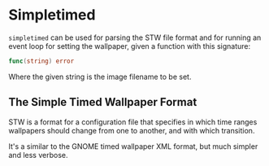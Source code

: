 # Simpletimed

`simpletimed` can be used for parsing the STW file format and for running an event loop for setting the wallpaper, given a function with this signature:

```go
func(string) error
```

Where the given string is the image filename to be set.

## The Simple Timed Wallpaper Format

STW is a format for a configuration file that specifies in which time ranges wallpapers should change from one to another, and with which transition.

It's a similar to the GNOME timed wallpaper XML format, but much simpler and less verbose.
